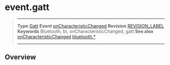 # event.gatt

> --------------------- ------------------------------------------------------------------------------------------
> __Type__              [Gatt](/plugin.bluetooth.type.Gatt.md)
> __Event__             [onCharacteristicChanged](/plugin.bluetooth.type.Gatt.event.onCharacteristicChanged.md)
> __Revision__          [REVISION_LABEL](REVISION_URL)
> __Keywords__          Bluetooth, bt, onCharacteristicChanged, gatt
> __See also__          [onCharacteristicChanged](/plugin.bluetooth.type.Gatt.event.onCharacteristicChanged.md)
>						[bluetooth.*](/plugin.bluetooth.md)
> --------------------- ------------------------------------------------------------------------------------------

## Overview